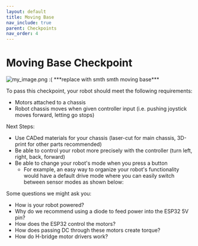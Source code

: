 ```yaml
---
layout: default
title: Moving Base
nav_include: true
parent: Checkpoints
nav_order: 4
---
```


# Moving Base Checkpoint

<img src="{{ '/_assets/images/my_image.png' | prepend: site.baseurl }}" alt="my_image.png :(">
***replace with smth smth moving base***


To pass this checkpoint, your robot should meet the following requirements:

* Motors attached to a chassis
* Robot chassis moves when given controller input (i.e. pushing joystick moves forward, letting go stops)


Next Steps:
* Use CADed materials for your chassis (laser-cut for main chassis, 3D-print for other parts recommended)
* Be able to control your robot more precisely with the controller (turn left, right, back, forward)
* Be able to change your robot's mode when you press a button
    * For example, an easy way to organize your robot's functionality would have a default drive mode where you can easily switch between sensor modes as shown below:
    

Some questions we might ask you:
* How is your robot powered?
* Why do we recommend using a diode to feed power into the ESP32 5V pin?
* How does the ESP32 control the motors?
* How does passing DC through these motors create torque?
* How do H-bridge motor drivers work?